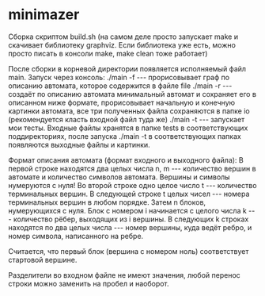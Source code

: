 # minimazer
Сборка скриптом build.sh (на самом деле просто запускает make и скачивает библиотеку graphviz. Если библиотека уже есть, можно просто писать в консоли make, make clean тоже работает)

После сборки в корневой директории появляется исполняемый файл main. Запуск через консоль:
./main -f <file> --- прорисовывает граф по описанию автомата, которое содержится в файле file
./main -r <file> --- создаёт по описанию автомата минимальный автомат и сохраняет его в описанном ниже формате, прорисовывает начальную и конечную картинки автомата, все три полученных файла сохраняются в папке io (рекомендуется класть входной файл туда же)
./main -t --- запускает мои тесты. Входные файлы хранятся в папке tests в соответствующих поддиректориях, после запуска ./main -t в соответствующих папках появляются выходные файлы и картинки.
  
 Формат описания автомата (формат входного и выходного файла):
 В первой строке находятся два целых числа n, m --- количество вершин в автомате и количество символов автомата. Вершины и символы нумеруются с нуля!
 Во второй строке одно целое число t --- количество терминальных вершин.
 В следующей строке t целых чисел --- номера терминальных вершин в любом порядке.
 Затем n блоков, нумерующихся с нуля. Блок с номером i начинается с целого числа k --- количество рёбер, выходящих из i вершины. В следующих k строках находятся по два целых числа --- номер вершины, куда ведёт ребро, и номер символа, написанного на ребре.
 
 Считается, что первый блок (вершина с номером ноль) соответствует стартовой вершине.
 
 Разделители во входном файле не имеют значения, любой перенос строки можно заменить на пробел и наоборот.
